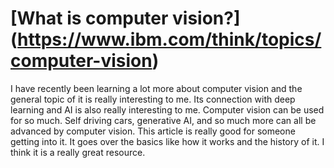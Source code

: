 # [What is computer vision?] (https://www.ibm.com/think/topics/computer-vision)

I have recently been learning a lot more about computer vision and the general topic of it is really interesting to me. Its connection with deep learning and AI is also really interesting to me. Computer vision can be used for so much. Self driving cars, generative AI, and so much more can all be advanced by computer vision. This article is really good for someone getting into it. It goes over the basics like how it works and the history of it. I think it is a really great resource.
